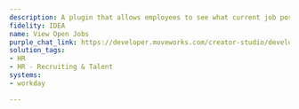 ```yaml
---
description: A plugin that allows employees to see what current job postings are available.
fidelity: IDEA
name: View Open Jobs
purple_chat_link: https://developer.moveworks.com/creator-studio/developer-tools/purple-chat-builder/?workspace=%7B%22title%22%3A%22My+Workspace%22%2C%22botSettings%22%3A%7B%22name%22%3A%22%22%2C%22imageUrl%22%3A%22%22%7D%2C%22mocks%22%3A%5B%7B%22id%22%3A8197%2C%22title%22%3A%22New+Mock%22%2C%22transcript%22%3A%7B%22messages%22%3A%5B%7B%22from%22%3A%22USER%22%2C%22text%22%3A%22Can+I+see+the+current+job+postings%3F%22%7D%2C%7B%22from%22%3A%22BOT%22%2C%22text%22%3A%22%3Cp%3ESure%2C+here%27s+the+latest+list+from+Workday%3Cbr%3E%3C%2Fp%3E%22%2C%22cards%22%3A%5B%7B%22title%22%3A%22Software+Engineer%22%2C%22text%22%3A%22Join+our+tech+team+and+work+on+innovative+projects.+Ideal+for+those+passionate+about+coding+and+technology.%22%7D%2C%7B%22title%22%3A%22Marketing+Specialist%22%2C%22text%22%3A%22Help+us+enhance+our+brand+presence+and+engage+our+audience.+Perfect+for+creative+and+strategic+thinkers.%22%7D%2C%7B%22title%22%3A%22Product+Manager%22%2C%22text%22%3A%22Lead+the+development+of+our+next+product+line.+Suitable+for+visionary+leaders+with+a+knack+for+product+development.%22%7D%2C%7B%22title%22%3A%22HR+Coordinator%22%2C%22text%22%3A%22Support+our+team+in+creating+a+great+workplace.+Great+for+individuals+passionate+about+people+and+culture.%22%7D%5D%2C%22buttons%22%3A%5B%7B%22style%22%3A%22PRIMARY%22%2C%22text%22%3A%22Visit+Careers+Page%22%7D%2C%7B%22text%22%3A%22Contact+HR+for+More+Info%22%7D%5D%7D%5D%2C%22settings%22%3A%7B%22colorStyle%22%3A%22LIGHT%22%2C%22startTime%22%3A%2211%3A43%2BAM%22%2C%22defaultPerson%22%3A%22GWEN%22%2C%22editable%22%3Atrue%2C%22botName%22%3A%22%22%2C%22botImageUrl%22%3A%22%22%7D%7D%7D%5D%7D
solution_tags:
- HR
- HR - Recruiting & Talent
systems:
- workday

---
```

